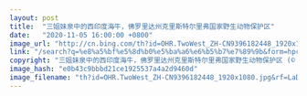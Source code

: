 ```yaml
---
layout: post
title:  "三姐妹泉中的西印度海牛，佛罗里达州克里斯特尔里弗国家野生动物保护区"
date:   "2020-11-05 16:00:00 +0800"
image_url: "http://cn.bing.com/th?id=OHR.TwoWest_ZH-CN9396182448_1920x1080.jpg&rf=LaDigue_1920x1080.jpg&pid=hp"
link: "/search?q=%e8%a5%bf%e5%8d%b0%e5%ba%a6%e6%b5%b7%e7%89%9b&form=hpcapt&mkt=zh-cn"
copyright: "三姐妹泉中的西印度海牛，佛罗里达州克里斯特尔里弗国家野生动物保护区 (© Norbert Probst/Getty Images)"
image_hash: "e0b43c9bbbd21ce1925537a4a2d9460d"
image_filename: "th?id=OHR.TwoWest_ZH-CN9396182448_1920x1080.jpg&rf=LaDigue_1920x1080.jpg&pid=hp"
---
```

